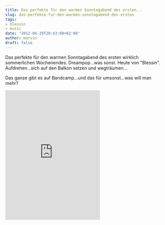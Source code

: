 ```yaml
---
title: Das perfekte für den warmen Sonntagabend des ersten...
slug: das-perfekte-fur-den-warmen-sonntagabend-des-ersten
tags:
- blessin
- music
date: "2012-04-29T20:43:00+02:00"
author: marvin
draft: false
---
```

Das perfekte für den warmen Sonntagabend des ersten wirklich
sommerlichen Wochenendes. Dreampop...was sonst. Heute von "Blessin".
Aufdrehen...sich auf den Balkon setzen und wegträumen...

Das ganze gibt es auf Bandcamp...und das für umsonst...was will man
mehr?

<iframe width="300" height="410" style="position: relative; display: block; width: 300px; height: 410px;" src="https://bandcamp.com/EmbeddedPlayer/v=2/album=4064573691/size=grande3/bgcol=FFFFFF/linkcol=4285BB/" allowtransparency="true" frameborder="0">[I
Still Like You by
Blessin'](http://bbblessin.bandcamp.com/album/i-still-like-you)</iframe>